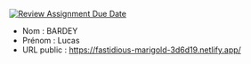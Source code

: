 [![Review Assignment Due Date](https://classroom.github.com/assets/deadline-readme-button-24ddc0f5d75046c5622901739e7c5dd533143b0c8e959d652212380cedb1ea36.svg)](https://classroom.github.com/a/ismyVXjU)
- Nom : BARDEY
- Prénom : Lucas
- URL public : https://fastidious-marigold-3d6d19.netlify.app/

